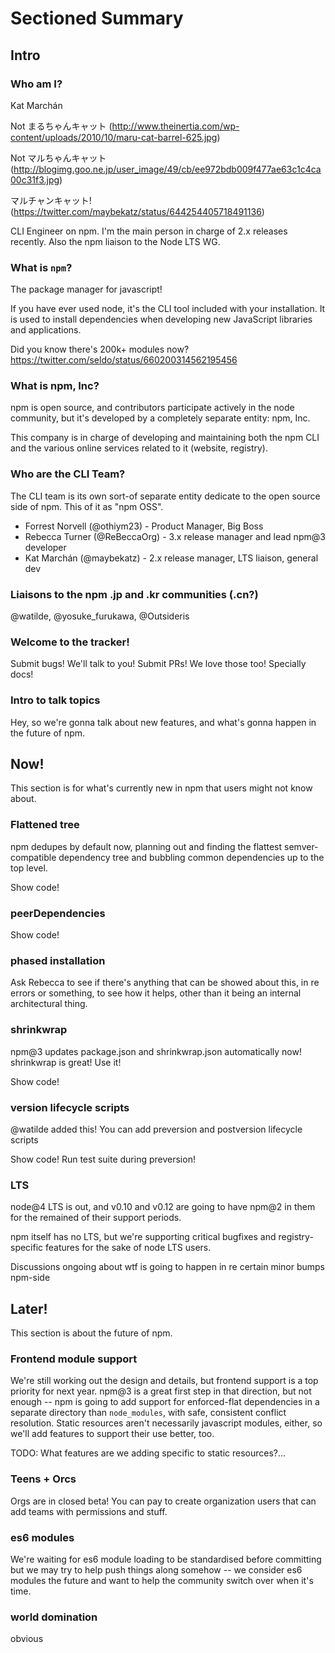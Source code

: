 # Sectioned Summary

## Intro

### Who am I?

Kat Marchán

Not まるちゃんキャット (http://www.theinertia.com/wp-content/uploads/2010/10/maru-cat-barrel-625.jpg)

Not マルちゃんキャット (http://blogimg.goo.ne.jp/user_image/49/cb/ee972bdb009f477ae63c1c4ca00c31f3.jpg)

マルチャンキャット! (https://twitter.com/maybekatz/status/644254405718491136)

CLI Engineer on npm. I'm the main person in charge of 2.x releases recently.
Also the npm liaison to the Node LTS WG.

### What is `npm`?

The package manager for javascript!

If you have ever used node, it's the CLI tool included with your installation.
It is used to install dependencies when developing new JavaScript libraries and
applications.

Did you know there's 200k+ modules now?
https://twitter.com/seldo/status/660200314562195456

### What is npm, Inc?

npm is open source, and contributors participate actively in the node community,
but it's developed by a completely separate entity: npm, Inc.

This company is in charge of developing and maintaining both the npm CLI
and the various online services related to it (website, registry).

### Who are the CLI Team?

The CLI team is its own sort-of separate entity dedicate to the open source side
of npm. This of it as "npm OSS".

* Forrest Norvell (@othiym23) - Product Manager, Big Boss
* Rebecca Turner (@ReBeccaOrg) - 3.x release manager and lead npm@3 developer
* Kat Marchán (@maybekatz) - 2.x release manager, LTS liaison, general dev

### Liaisons to the npm .jp and .kr communities (.cn?)

@watilde, @yosuke_furukawa, @Outsideris

### Welcome to the tracker!

Submit bugs! We'll talk to you! Submit PRs! We love those too! Specially docs!

### Intro to talk topics

Hey, so we're gonna talk about new features, and what's gonna happen in the
future of npm.

## Now!

This section is for what's currently new in npm that users might not know about.

### Flattened tree

npm dedupes by default now, planning out and finding the flattest
semver-compatible dependency tree and bubbling common dependencies up to the top
level.

Show code!

### peerDependencies

Show code!

### phased installation

Ask Rebecca to see if there's anything that can be showed about this, in re
errors or something, to see how it helps, other than it being an internal
architectural thing.

### shrinkwrap

npm@3 updates package.json and shrinkwrap.json automatically now! shrinkwrap is
great! Use it!

Show code!

### version lifecycle scripts

@watilde added this! You can add preversion and postversion lifecycle scripts

Show code! Run test suite during preversion!

### LTS

node@4 LTS is out, and v0.10 and v0.12 are going to have npm@2 in them for the
remained of their support periods.

npm itself has no LTS, but we're supporting critical bugfixes and
registry-specific features for the sake of node LTS users.

Discussions ongoing about wtf is going to happen in re certain minor bumps
npm-side

## Later!

This section is about the future of npm.

### Frontend module support

We're still working out the design and details, but frontend support is a top
priority for next year. npm@3 is a great first step in that direction, but not
enough -- npm is going to add support for enforced-flat dependencies in a
separate directory than `node_modules`, with safe, consistent conflict
resolution. Static resources aren't necessarily javascript modules, either, so
we'll add features to support their use better, too.

TODO: What features are we adding specific to static resources?...

### Teens + Orcs

Orgs are in closed beta! You can pay to create organization users that can add teams with permissions and stuff.

### es6 modules

We're waiting for es6 module loading to be standardised before committing but we
may try to help push things along somehow -- we consider es6 modules the future
and want to help the community switch over when it's time.

### world domination

obvious
